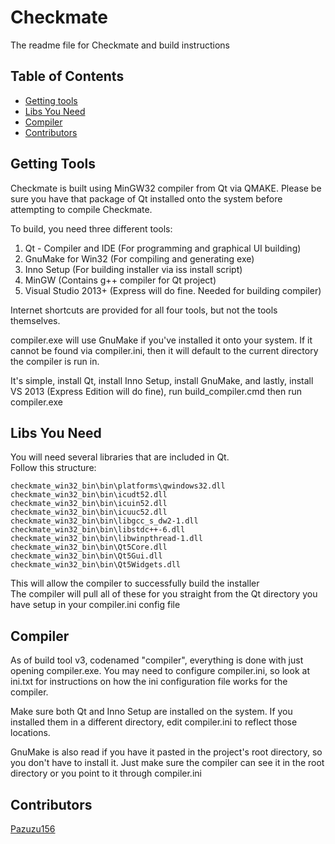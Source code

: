 # Checkmate
The readme file for Checkmate and build instructions

## Table of Contents
* [Getting tools](#gettings-tools)
* [Libs You Need](#libs-you-need)
* [Compiler](#compiler)
* [Contributors](#contributors)

## Getting Tools

Checkmate is built using MinGW32 compiler from Qt via QMAKE. Please be sure you have that package of Qt installed onto the system before attempting to compile Checkmate.

To build, you need three different tools:

1. Qt - Compiler and IDE (For programming and graphical UI building)
2. GnuMake for Win32 (For compiling and generating exe)
3. Inno Setup (For building installer via iss install script)
4. MinGW (Contains g++ compiler for Qt project)
5. Visual Studio 2013+ (Express will do fine. Needed for building compiler)

Internet shortcuts are provided for all four tools, but not the tools themselves.  

compiler.exe will use GnuMake if you've installed it onto your system. If it cannot be found via compiler.ini, then it will default to the current directory the compiler is run in.

It's simple, install Qt, install Inno Setup, install GnuMake, and lastly, install VS 2013 (Express Edition will do fine), run build_compiler.cmd then run compiler.exe

## Libs You Need
You will need several libraries that are included in Qt.  
Follow this structure:

```
checkmate_win32_bin\bin\platforms\qwindows32.dll
checkmate_win32_bin\bin\icudt52.dll
checkmate_win32_bin\bin\icuin52.dll
checkmate_win32_bin\bin\icuuc52.dll
checkmate_win32_bin\bin\libgcc_s_dw2-1.dll
checkmate_win32_bin\bin\libstdc++-6.dll
checkmate_win32_bin\bin\libwinpthread-1.dll
checkmate_win32_bin\bin\Qt5Core.dll
checkmate_win32_bin\bin\Qt5Gui.dll
checkmate_win32_bin\bin\Qt5Widgets.dll
```

This will allow the compiler to successfully build the installer  
The compiler will pull all of these for you straight from the Qt directory you have setup in your compiler.ini config file

## Compiler
As of build tool v3, codenamed "compiler", everything is done with just opening compiler.exe. You may need to configure compiler.ini, so look at ini.txt for instructions on how the ini configuration file works for the compiler.

Make sure both Qt and Inno Setup are installed on the system. If you installed them in a different directory, edit compiler.ini to reflect those locations.

GnuMake is also read if you have it pasted in the project's root directory, so you don't have to install it. Just make sure the compiler can see it in the root directory or you point to it through compiler.ini

## Contributors
[Pazuzu156](https://github.com/pazuzu156)
